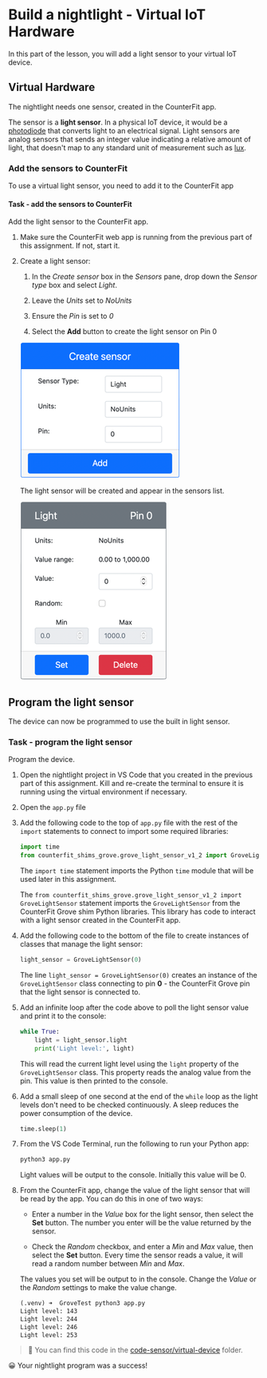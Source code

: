 # Build a nightlight - Virtual IoT Hardware

In this part of the lesson, you will add a light sensor to your virtual IoT device.

## Virtual Hardware

The nightlight needs one sensor, created in the CounterFit app.

The sensor is a **light sensor**. In a physical IoT device, it would be a [photodiode](https://wikipedia.org/wiki/Photodiode) that converts light to an electrical signal. Light sensors are analog sensors that sends an integer value indicating a relative amount of light, that doesn't map to any standard unit of measurement such as [lux](https://wikipedia.org/wiki/Lux).

### Add the sensors to CounterFit

To use a virtual light sensor, you need to add it to the CounterFit app

#### Task - add the sensors to CounterFit

Add the light sensor to the CounterFit app.

1. Make sure the CounterFit web app is running from the previous part of this assignment. If not, start it.

1. Create a light sensor:

    1. In the *Create sensor* box in the *Sensors* pane, drop down the *Sensor type* box and select *Light*.

    1. Leave the *Units* set to *NoUnits*

    1. Ensure the *Pin* is set to *0*

    1. Select the **Add** button to create the light sensor on Pin 0

    ![The light sensor settings](../../../images/counterfit-create-light-sensor.png)

    The light sensor will be created and appear in the sensors list.

    ![The light sensor created](../../../images/counterfit-light-sensor.png)

## Program the light sensor

The device can now be programmed to use the built in light sensor.

### Task - program the light sensor

Program the device.

1. Open the nightlight project in VS Code that you created in the previous part of this assignment. Kill and re-create the terminal to ensure it is running using the virtual environment if necessary.

1. Open the `app.py` file

1. Add the following code to the top of `app.py` file with the rest of the `import` statements to connect to import some required libraries:

    ```python
    import time
    from counterfit_shims_grove.grove_light_sensor_v1_2 import GroveLightSensor
    ```

    The `import time` statement imports the Python `time` module that will be used later in this assignment.

    The `from counterfit_shims_grove.grove_light_sensor_v1_2 import GroveLightSensor` statement imports the `GroveLightSensor` from the CounterFit Grove shim Python libraries. This library has code to interact with a light sensor created in the CounterFit app.

1. Add the following code to the bottom of the file to create instances of classes that manage the light sensor:

    ```python
    light_sensor = GroveLightSensor(0)
    ```

    The line `light_sensor = GroveLightSensor(0)` creates an instance of the `GroveLightSensor` class connecting to pin **0** - the CounterFit Grove pin that the light sensor is connected to.

1. Add an infinite loop after the code above to poll the light sensor value and print it to the console:

    ```python
    while True:
        light = light_sensor.light
        print('Light level:', light)
    ```

    This will read the current light level using the `light` property of the `GroveLightSensor` class. This property reads the analog value from the pin. This value is then printed to the console.

1. Add a small sleep of one second at the end of the `while` loop as the light levels don't need to be checked continuously. A sleep reduces the power consumption of the device.

    ```python
    time.sleep(1)
    ```

1. From the VS Code Terminal, run the following to run your Python app:

    ```sh
    python3 app.py
    ```

    Light values will be output to the console. Initially this value will be 0.

1. From the CounterFit app, change the value of the light sensor that will be read by the app. You can do this in one of two ways:

    * Enter a number in the *Value* box for the light sensor, then select the **Set** button. The number you enter will be the value returned by the sensor.

    * Check the *Random* checkbox, and enter a *Min* and *Max* value, then select the **Set** button. Every time the sensor reads a value, it will read a random number between *Min* and *Max*.

    The values you set will be output to in the console. Change the *Value* or the *Random* settings to make the value change.

    ```output
    (.venv) ➜  GroveTest python3 app.py 
    Light level: 143
    Light level: 244
    Light level: 246
    Light level: 253
    ```

> 💁 You can find this code in the [code-sensor/virtual-device](code-sensor/virtual-device) folder.

😀 Your nightlight program was a success!
